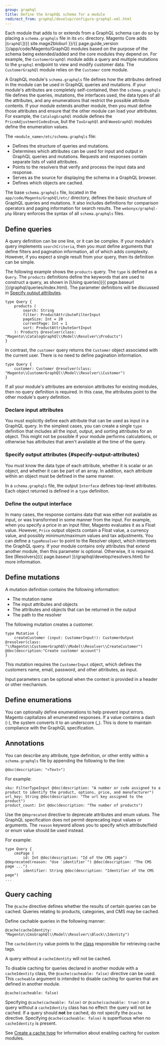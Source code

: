 ```yaml
---
group: graphql
title: Define the GraphQL schema for a module
redirect_from: graphql/develop/configure-graphql-xml.html
---
```


Each module that adds to or extends from a GraphQL schema can do so by placing a `schema.graphqls` file in its `etc` directory. Magento Core adds [`GraphQl`]({{ site.mage2bloburl }}/{{ page.guide_version }}/app/code/Magento/GraphQl) modules based on the purpose of the schema being extended/added and the core modules they depend on. For example, the `CustomerGraphQl` module adds a query and multiple mutations to the `graphql` endpoint to view and modify customer data. The `CustomerGraphQl` module relies on the `Customer` core module.

A GraphQL module's `schema.graphqls` file defines how the attributes defined in the module can be used in GraphQL queries and mutations. If your module's attributes are completely self-contained, then the `schema.graphqls` file defines the queries, mutations, the interfaces used, the data types of all the attributes, and any enumerations that restrict the possible attribute contents. If your module extends another module, then you must define those attributes and ensure that the other module can load your attributes. For example, the `CatalogGraphQl` module defines the `PriceAdjustmentCodesEnum`, but the `TaxGraphQl` and `WeeeGraphQl` modules define the enumeration values.

The `<module_name>/etc/schema.graphqls` file:

*  Defines the structure of queries and mutations.
*  Determines which attributes can be used for input and output in GraphQL queries and mutations. Requests and responses contain separate lists of valid attributes.
*  Points to the resolvers that verify and process the input data and response.
*  Serves as the source for displaying the schema in a GraphQL browser.
*  Defines which objects are cached.

The base `schema.graphqls` file, located in the `app/code/Magento/GraphQl/etc/` directory, defines the basic structure of GraphQL queries and mutations. It also includes definitions for comparison operators and paging information for search results. The `webonyx/graphql-php` library enforces the syntax of all `schema.graphqls` files.

## Define queries

A query definition can be one line, or it can be complex. If your module's query implements `searchCriteria`, then you must define arguments that define filters and pagination information, all of which adds complexity. However, if you expect a single result from your query, then its definition can be simple.

The following example shows the `products` query. The `type` is defined as a `Query`. The `products` definitions define the keywords that are used to construct a query, as shown in [Using queries]({{ page.baseurl }}/graphql/queries/index.html). The parameter definitions will be discussed in [Specify output attributes](#specify-output-attributes).

```text
type Query {
    products (
        search: String
        filter: ProductAttributeFilterInput
        pageSize: Int = 20
        currentPage: Int = 1
        sort: ProductAttributeSortInput
    ): Products @resolver(class: "Magento\\CatalogGraphQl\\Model\\Resolver\\Products")
}
```

In contrast, the `customer` query returns the `Customer` object associated with the current user. There is no need to define pagination information.

```text
type Query {
    customer: Customer @resolver(class: "Magento\\CustomerGraphQl\\Model\\Resolver\\Customer")
}
```

If all your module's attributes are extension attributes for existing modules, then no query definition is required. In this case, the attributes point to the other module's query definition.

### Declare input attributes

You must explicitly define each attribute that can be used as input in a GraphQL query. In the simplest cases, you can create a single `type` definition that includes all the input, output, and sorting attributes for an object. This might not be possible if your module performs calculations, or otherwise has attributes that aren't available at the time of the query.

### Specify output attributes {#specify-output-attributes}

You must know the data type of each attribute, whether it is scalar or an object, and whether it can be part of an array. In addition, each attribute within an object must be defined in the same manner.

In a `schema.graphqls` file, the output `Interface` defines top-level attributes. Each object returned is defined in a `type` definition.

### Define the output interface

In many cases, the response contains data that was either not available as input, or was transformed in some manner from the input. For example, when you specify a price in an input filter, Magento evaluates it as a Float value. However, `Price` output objects contain a Float value, a currency value, and possibly minimum/maximum values and tax adjustments. You can define a `typeResolver` to point to the Resolver object, which interprets the GraphQL query. If your module contains only attributes that extend another module, then this parameter is optional. Otherwise, it is required. See [Resolvers]({{ page.baseurl }}/graphql/develop/resolvers.html) for more information.

## Define mutations

A mutation definition contains the following information:

*  The mutation name
*  The input attributes and objects
*  The attributes and objects that can be returned in the output
*  The path to the resolver

The following mutation creates a customer.

``` text
type Mutation {
    createCustomer (input: CustomerInput!): CustomerOutput @resolver(class: "\\Magento\\CustomerGraphQl\\Model\\Resolver\\CreateCustomer") @doc(description:"Create customer account")
}
```

This mutation requires the `CustomerInput` object, which defines the customers name, email, password, and other attributes, as input.

Input parameters can be optional when the context is provided in a header or other mechanism.

## Define enumerations

You can optionally define enumerations to help prevent input errors. Magento capitalizes all enumerated responses. If a value contains a dash (-), the system converts it to an underscore (_). This is done to maintain compliance with the GraphQL specification.

## Annotations

You can describe any attribute, type definition, or other entity within a `schema.graphqls` file by appending the following to the line:

`@doc(description: "<Text>")`

For example:

```text
sku: FilterTypeInput @doc(description: "A number or code assigned to a product to identify the product, options, price, and manufacturer")
url_key: String @doc(description: "The url key assigned to the product")
product_count: Int @doc(description: "The number of products")
```

Use the `@deprecated` directive to deprecate attributes and enum values. The GraphQL specification does not permit deprecating input values or arguments. The `reason` keyword allows you to specify which attribute/field or enum value should be used instead.

For example:

```text
type Query {
    cmsPage (
        id: Int @doc(description: "Id of the CMS page") @deprecated(reason: "Use `identifier`") @doc(description: "The CMS page ...")
        identifier: String @doc(description: "Identifier of the CMS page")
...
```

## Query caching

The `@cache` directive defines whether the results of certain queries can be cached. Queries relating to products, categories, and CMS may be cached.

Define cachable queries in the following manner:

```text
@cache(cacheIdentity: "Magento\\CmsGraphQl\\Model\\Resolver\\Block\\Identity")
```

The `cacheIdentity` value points to the [class]({{page.baseurl}}/graphql/develop/identity-class.html) responsible for retrieving cache tags.

A query without a `cacheIdentity` will not be cached.

To disable caching for queries declared in another module with a `cacheIdentity` class, the `@cache(cacheable: false)` directive can be used.
This `cacheable` argument is intended to disable caching for queries that are defined in another module.

`@cache(cacheable: false)`

Specifying `@cache(cacheable: false)` or `@cache(cacheable: true)` on a query without a `cacheIdentity` class has no effect: the query will not be cached.
If a query should **not** be cached, do not specify the `@cache` directive. Specifying `@cache(cacheable: false)`  is superfluous when no `cacheIdentity` is present.

See [Create a cache type]({{page.baseurl}}/extension-dev-guide/cache/partial-caching/create-cache-type.html) for information about enabling caching for custom modules.
